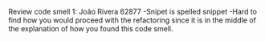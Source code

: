 Review code smell 1:
João Rivera 62877
-Snipet is spelled snippet
-Hard to find how you would proceed with the refactoring since it is in the middle of the explanation of how you found this code smell.
